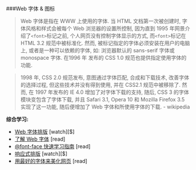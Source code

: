 ###Web 字体 & 图标

>Web 字体是指在 WWW 上使用的字体. 当 HTML 文档第一次被创建时, 字体风格和样式会被每个 Web 浏览器的设置所控制, 因为直到 1995 年网景介绍了`<font>`标记之前, 个人网页没有控制字体显示的方式, 而`<font>`标记在 HTML 3.2 规范中被标准化. 然而, 被标记指定的字体必须安装在用户的电脑上, 或者是一种可以依赖的字体, 如: 浏览器默认的 sans-serif 字体或 monospace 字体. 在1996 年 发布的 CSS 1.0 规范也提供指定使用字体的功能.

> 1998 年, CSS 2.0 规范发布, 意图通过字体匹配, 合成和下载技术, 改善字体的选择过程, 但这些技术并没有得到使用, 并在 CSS2.1 规范中被移除了. 然而, 在 1997 年发布的 IE 4.0 增加了对字体下载的支持, 随后, CSS 3 的字体模块变包含了字体下载, 并且 Safari 3.1, Opera 10 和 Mozilla Firefox 3.5 实现了这一功能, 随后便增加了 Web 字体和所使用字体的下载. - wikipedia

**综合学习:**

* [Web 字体排版](http://www.pluralsight.com/courses/typography-for-web-1790) [watch][$]
* [了解 Web 字体](http://zoerooney.com/learn-web-fonts/) [read]
* [@font-face 快速学习指南](http://www.html5rocks.com/en/tutorials/webfonts/quick/) [read]
* [响应式排版](https://frontendmasters.com/courses/responsive-typography/) [watch][$]
* [用最好的字体来美化网页](http://hellohappy.org/beautiful-web-type/) [read]
